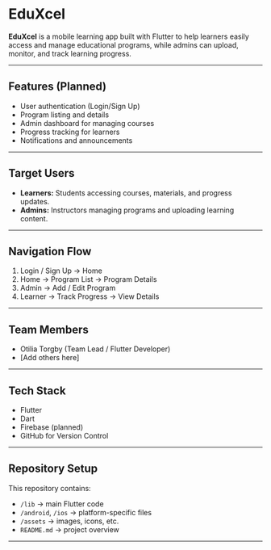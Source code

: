 # EduXcel 

**EduXcel** is a mobile learning app built with Flutter to help learners easily access and manage educational programs, while admins can upload, monitor, and track learning progress.

---

## Features (Planned)
- User authentication (Login/Sign Up)
- Program listing and details
- Admin dashboard for managing courses
- Progress tracking for learners
- Notifications and announcements

---

## Target Users
- **Learners:** Students accessing courses, materials, and progress updates.
- **Admins:** Instructors managing programs and uploading learning content.

---

## Navigation Flow
1. Login / Sign Up → Home
2. Home → Program List → Program Details
3. Admin → Add / Edit Program
4. Learner → Track Progress → View Details

---

## Team Members
- Otilia Torgby (Team Lead / Flutter Developer)
- [Add others here]

---

## Tech Stack
- Flutter
- Dart
- Firebase (planned)
- GitHub for Version Control

---

## Repository Setup
This repository contains:
- `/lib` → main Flutter code
- `/android`, `/ios` → platform-specific files
- `/assets` → images, icons, etc.
- `README.md` → project overview

---

